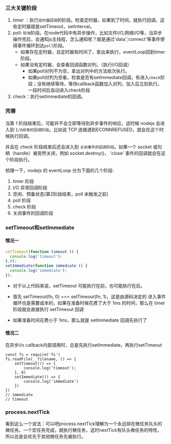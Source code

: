 ### 三大关键阶段

1. timer ：执行`定时器回调`的阶段。检查定时器，如果到了时间，就执行回调。这些定时器就是setTimeout，setInterval。
2. poll: `轮询`阶段。在node代码中有异步操作，比如文件I/O,网络I/O等，当异步操作完后，会通知js主线程，怎么通知呢？就是通过'data','connect'等事件使得事件循环到达`poll`阶段。
   - 如果存在定时器，且定时器有时间了，拿出来执行，eventLoop回到timer阶段。
   - 如果没有定时器，会查看回调函数对列。（执行I/O回调）
     - 如果poll对列不为空，拿出对列中的方法依次执行。
     - 如果poll对列为空看，检查是否有setImmediate回调，有进入`check`阶段；没有继续等待，等待callback函数加入对列，加入后立刻执行。一段时间后自动进入check阶段
3. check：执行setImmediate的回调。

### 完善

当第 1 阶段结束后，可能并不会立即等待到异步事件的响应，这时候 nodejs 会进入到 `I/O异常的回调阶段`。比如说 TCP 连接遇到ECONNREFUSED，就会在这个时候执行回调。

并且在 check 阶段结束后还会进入到 `关闭事件的回调阶段`。如果一个 socket 或句柄（handle）被突然关闭，例如 socket.destroy()， 'close' 事件的回调就会在这个阶段执行。

梳理一下，nodejs 的 eventLoop 分为下面的几个阶段:

1. timer 阶段
2. I/O 异常回调阶段
3. 空闲、预备状态(第2阶段结束，poll 未触发之前)
4. poll 阶段
5. check 阶段
6. 关闭事件的回调阶段

### setTimeout和setImmediate

#### 情况一

```js
setTimeout(function timeout () {
  console.log('timeout');
},0);
setImmediate(function immediate () {
  console.log('immediate');
});
```

- 对于以上代码来说，setTimeout 可能执行在前，也可能执行在后。

- 首先 setTimeout(fn, 0) === setTimeout(fn, 1)，这是由源码决定的 进入事件循环也是需要成本的，如果在准备时候花费了大于 1ms 的时间，那么在 timer 阶段就会直接执行 setTimeout 回调

- 如果准备时间花费小于 1ms，那么就是 setImmediate 回调先执行了

#### 情况二

在异步i/o callback内部调用时，总是先执行setImmediate，再执行setTimeout

```
const fs = require('fs')
fs.readFile(__filename, () => {
    setTimeout(() => {
        console.log('timeout');
    }, 0)
    setImmediate(() => {
        console.log('immediate')
    })
})
// immediate
// timeout
```

### process.nextTick

看到这么一个说法：可以吧process.nextTick理解为一个永远排在微任务队头的微任务。一个宏任务完成，就执行微任务，这时nextTick有队头微任务的特性，所以总是会优先于其他微任务先被执行。